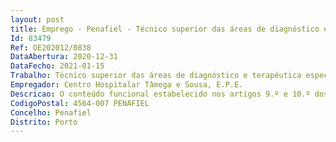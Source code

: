 ```yaml
--- 
layout: post
title: Emprego - Penafiel - Técnico superior das áreas de diagnóstico e terapêutica especialista
Id: 83479
Ref: OE202012/0838
DataAbertura: 2020-12-31
DataFecho: 2021-01-15
Trabalho: Técnico superior das áreas de diagnóstico e terapêutica especialista
Empregador: Centro Hospitalar Tâmega e Sousa, E.P.E.
Descricao: O conteúdo funcional estabelecido nos artigos 9.º e 10.º dos Decretos Leis n.os 110 e 111 2017, ambos de 31 de agosto.
CodigoPostal: 4564-007 PENAFIEL
Concelho: Penafiel
Distrito: Porto
--- 
```

